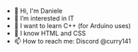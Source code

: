 - 👋 Hi, I'm Daniele
- 👀 I’m interested in IT
- 🌱 I want to learn C++ (for Arduino uses)
- 📖 I know HTML and CSS
- 📫 How to reach me: Discord @curry141

<!---
Daniongithub/Daniongithub is a ✨ special ✨ repository because its `README.md` (this file) appears on your GitHub profile.
You can click the Preview link to take a look at your changes.
--->

